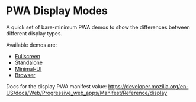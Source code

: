 # PWA Display Modes

A quick set of bare-minimum PWA demos to show the differences between different display types.

Available demos are:

- [Fullscreen](./fullscreen)
- [Standalone](./standalone)
- [Minimal-UI](./minimal-ui)
- [Browser](./browser)

Docs for the display PWA manifest value:
<https://developer.mozilla.org/en-US/docs/Web/Progressive_web_apps/Manifest/Reference/display>
